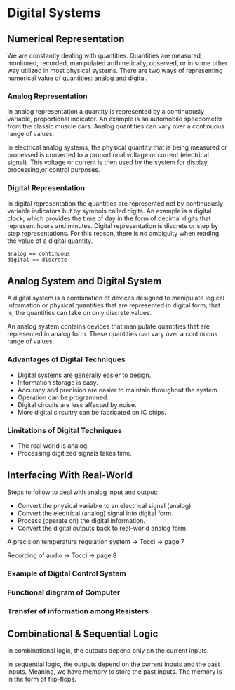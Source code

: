# Digital Systems

## Numerical Representation

We are constantly dealing with quantities. Quantities are measured, monitored, recorded, manipulated arithmetically, observed, or in some other way utilized in most physical systems. There are two ways of representing numerical value of quantities: analog and digital.

### Analog Representation

In analog representation a quantity is represented by a continuously variable, proportional indicator. An example is an automobile speedometer from the classic muscle cars. Analog quantities can vary over a continuous range of values.

In electrical analog systems, the physical quantity that is being measured or processed is converted to a proportional voltage or current (electrical signal). This voltage or current is then used by the system for display, processing,or control purposes.

### Digital Representation

In digital representation the quantities are represented not by continuously variable indicators but by symbols called digits. An example is a digital clock, which provides the time of day in the form of decimal digits that represent hours and minutes. Digital representation is discrete or step by step representations. For this reason, there is no ambiguity when reading the value of a digital quantity.

```
analog == continuous
digital == discrete
```

## Analog System and Digital System

A digital system is a combination of devices designed to manipulate logical information or physical quantities that are represented in digital form; that is, the quantities can take on only discrete values.

An analog system contains devices that manipulate quantities that are represented in analog form. These quantities can vary over a continuous range of values.

### Advantages of Digital Techniques

* Digital systems are generally easier to design.
* Information storage is easy.
* Accuracy and precision are easier to maintain throughout the system.
* Operation can be programmed.
* Digital circuits are less affected by noise.
* More digital circuitry can be fabricated on IC chips.

### Limitations of Digital Techniques

* The real world is analog.
* Processing digitized signals takes time.

## Interfacing With Real-World

Steps to follow to deal with analog input and output:

* Convert the physical variable to an electrical signal (analog).
* Convert the electrical (analog) signal into digital form.
* Process (operate on) the digital information.
* Convert the digital outputs back to real-world analog form.

A precision temperature regulation system -> Tocci -> page 7

Recording of audio -> Tocci -> page 8

### Example of Digital Control System

### Functional diagram of Computer

### Transfer of information among Resisters


## Combinational & Sequential Logic

In combinational logic, the outputs depend only on the current inputs. 

In sequential logic, the outputs depend on the current inputs and the past inputs. Meaning, we have memory to store the past inputs. The memory is in the form of flip-flops.
